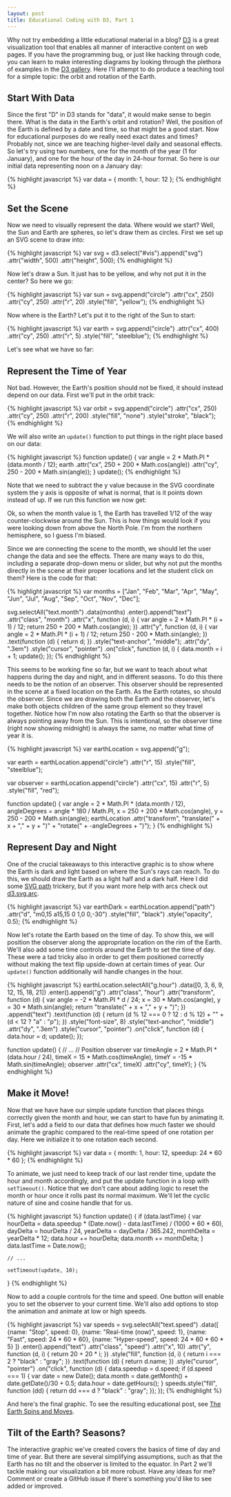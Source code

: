 ```yaml
---
layout: post
title: Educational Coding with D3, Part 1
---
```

Why not try embedding a little educational material in a blog?
[D3](http://d3js.org) is a great visualization tool that
enables all manner of interactive content on web pages. If you have
the programming bug, or just like hacking through code, you can
learn to make interesting diagrams by looking through the plethora
of examples in the
[D3 gallery](https://github.com/mbostock/d3/wiki/Gallery).
Here I'll attempt to do produce a teaching tool for
a simple topic: the orbit and rotation of the Earth.

Start With Data
---------------

Since the first "D" in D3 stands for "data", it would make sense to
begin there. What is the data in the Earth's orbit and rotation? Well,
the position of the Earth is defined by a date and time, so that might
be a good start. Now for educational purposes do we really need exact
dates and times? Probably not, since we are teaching higher-level daily
and seasonal effects. So let's try using two numbers, one for the month
of the year (1 for January), and one for the hour of the day in 24-hour
format. So here is our initial data representing noon on a January day:

{% highlight javascript %}
var data = {
    month: 1,
    hour: 12
};
{% endhighlight %}

Set the Scene
-------------

Now we need to visually represent the data. Where would we start?
Well, the Sun and Earth are spheres, so let's draw them as circles.
First we set up an SVG scene to draw into:

{% highlight javascript %}
var svg = d3.select("#vis").append("svg")
    .attr("width", 500)
    .attr("height", 500);
{% endhighlight %}

Now let's draw a Sun. It just has to be yellow, and why not put it
in the center? So here we go:

{% highlight javascript %}
var sun = svg.append("circle")
    .attr("cx", 250)
    .attr("cy", 250)
    .attr("r", 20)
    .style("fill", "yellow");
{% endhighlight %}

Now where is the Earth? Let's put it to the right of the Sun
to start:

{% highlight javascript %}
var earth = svg.append("circle")
    .attr("cx", 400)
    .attr("cy", 250)
    .attr("r", 5)
    .style("fill", "steelblue");
{% endhighlight %}

Let's see what we have so far:

<script src="http://d3js.org/d3.v3.min.js" charset="utf-8"></script>
<div id="vis"></div>
<script>
(function () {
var data = {
    month: 1,
    hour: 12
};

var svg = d3.select("#vis").append("svg")
    .attr("width", 500)
    .attr("height", 500);

var sun = svg.append("circle")
    .attr("cx", 250)
    .attr("cy", 250)
    .attr("r", 30)
    .style("fill", "yellow");

var earth = svg.append("circle")
    .attr("cx", 400)
    .attr("cy", 250)
    .attr("r", 15)
    .style("fill", "steelblue");
}());
</script>

Represent the Time of Year
--------------------------

Not bad. However, the Earth's position should not be fixed, it should
instead depend on our data. First we'll put in the orbit track:

{% highlight javascript %}
var orbit = svg.append("circle")
    .attr("cx", 250)
    .attr("cy", 250)
    .attr("r", 200)
    .style("fill", "none")
    .style("stroke", "black");
{% endhighlight %}

We will also write an `update()`
function to put things in the right place based on our data:

{% highlight javascript %}
function update() {
    var angle = 2 * Math.PI * (data.month / 12);
    earth
        .attr("cx", 250 + 200 * Math.cos(angle))
        .attr("cy", 250 - 200 * Math.sin(angle));
}
update();
{% endhighlight %}

Note that we need to subtract the y value because in the SVG coordinate
system the y axis is opposite of what is normal, that is it points down
instead of up. If we run this function we now get:

<div id="vis2"></div>
<script>
(function () {
var data = {
    month: 1,
    hour: 12
};

var svg = d3.select("#vis2").append("svg")
    .attr("width", 500)
    .attr("height", 500);

var sun = svg.append("circle")
    .attr("cx", 250)
    .attr("cy", 250)
    .attr("r", 30)
    .style("fill", "yellow");

var orbit = svg.append("circle")
    .attr("cx", 250)
    .attr("cy", 250)
    .attr("r", 150)
    .style("fill", "none")
    .style("stroke", "black");

var earth = svg.append("circle")
    .attr("cx", 400)
    .attr("cy", 250)
    .attr("r", 15)
    .style("fill", "steelblue");

function update() {
    var angle = 2 * Math.PI * (data.month / 12);
    earth
        .attr("cx", 250 + 150 * Math.cos(angle))
        .attr("cy", 250 - 150 * Math.sin(angle));
}

update();
}());
</script>

Ok, so when the month value is 1, the Earth has travelled 1/12
of the way counter-clockwise around the Sun. This is how things
would look if you were looking down from above the North Pole.
I'm from the northern hemisphere, so I guess I'm biased.

Since we are connecting the scene to the month, we should let the user
change the data and see the effects. There are many ways to do this, including a separate drop-down menu or slider, but why not put the months
directly in the scene at their proper locations and let the student
click on them? Here is the code for that:

{% highlight javascript %}
var months = ["Jan", "Feb", "Mar", "Apr",
              "May", "Jun", "Jul", "Aug",
              "Sep", "Oct", "Nov", "Dec"];

svg.selectAll("text.month")
    .data(months)
    .enter().append("text")
    .attr("class", "month")
    .attr("x", function (d, i) {
        var angle = 2 * Math.PI * (i + 1) / 12;
        return 250 + 200 * Math.cos(angle);
    })
    .attr("y", function (d, i) {
        var angle = 2 * Math.PI * (i + 1) / 12;
        return 250 - 200 * Math.sin(angle);
    })
    .text(function (d) { return d; })
    .style("text-anchor", "middle");
    .attr("dy", ".3em")
    .style("cursor", "pointer")
    .on("click", function (d, i) {
        data.month = i + 1;
        update();
    });
{% endhighlight %}
<div id="vis3"></div>
<script>
(function () {
var data = {
    month: 1,
    hour: 12
};

var svg = d3.select("#vis3").append("svg")
    .attr("width", 500)
    .attr("height", 500);

var sun = svg.append("circle")
    .attr("cx", 250)
    .attr("cy", 250)
    .attr("r", 30)
    .style("fill", "yellow");

var orbit = svg.append("circle")
    .attr("cx", 250)
    .attr("cy", 250)
    .attr("r", 150)
    .style("fill", "none")
    .style("stroke", "black");

var earth = svg.append("circle")
    .attr("cx", 400)
    .attr("cy", 250)
    .attr("r", 15)
    .style("fill", "steelblue");

var months = ["Jan", "Feb", "Mar", "Apr",
              "May", "Jun", "Jul", "Aug",
              "Sep", "Oct", "Nov", "Dec"];

svg.selectAll("text.month")
    .data(months)
    .enter().append("text")
    .attr("class", "month")
    .attr("x", function (d, i) {
        var angle = 2 * Math.PI * (i + 1) / 12;
        return 250 + 200 * Math.cos(angle);
    })
    .attr("y", function (d, i) {
        var angle = 2 * Math.PI * (i + 1) / 12;
        return 250 - 200 * Math.sin(angle);
    })
    .text(function (d) { return d; })
    .style("text-anchor", "middle")
    .attr("dy", ".3em")
    .style("cursor", "pointer")
    .on("click", function (d, i) {
        data.month = i + 1;
        update();
    });

function update() {
    var angle = 2 * Math.PI * (data.month / 12);
    earth
        .attr("cx", 250 + 150 * Math.cos(angle))
        .attr("cy", 250 - 150 * Math.sin(angle));
}

update();
}());
</script>

This seems to be working fine so far, but we want to teach about what
happens during the day and night, and in different seasons. To do this
there needs to be the notion of an observer. This observer should
be represented in the scene at a fixed location on the Earth. As the
Earth rotates, so should the observer. Since we are drawing both the Earth
and the observer, let's make both objects
children of the same group element
so they travel together. Notice how I'm now also rotating the Earth
so that the observer is always pointing away from the Sun.
This is intentional, so the observer time (right now showing midnight)
is always the same, no matter what time of year it is.

{% highlight javascript %}
var earthLocation = svg.append("g");

var earth = earthLocation.append("circle")
    .attr("r", 15)
    .style("fill", "steelblue");

var observer = earthLocation.append("circle")
    .attr("cx", 15)
    .attr("r", 5)
    .style("fill", "red");

function update() {
    var angle = 2 * Math.PI * (data.month / 12),
        angleDegrees = angle * 180 / Math.PI,
        x = 250 + 200 * Math.cos(angle),
        y = 250 - 200 * Math.sin(angle);
    earthLocation
        .attr("transform",
            "translate(" + x + "," + y + ")" +
            "rotate(" + -angleDegrees + ")");
}
{% endhighlight %}
<div id="vis4"></div>
<script>
(function () {
var data = {
    month: 1,
    hour: 12
};

var svg = d3.select("#vis4").append("svg")
    .attr("width", 500)
    .attr("height", 500);

var months = ["Jan", "Feb", "Mar", "Apr",
              "May", "Jun", "Jul", "Aug",
              "Sep", "Oct", "Nov", "Dec"];

var sun = svg.append("circle")
    .attr("cx", 250)
    .attr("cy", 250)
    .attr("r", 30)
    .style("fill", "yellow");

var orbit = svg.append("circle")
    .attr("cx", 250)
    .attr("cy", 250)
    .attr("r", 150)
    .style("fill", "none")
    .style("stroke", "black");

var earthLocation = svg.append("g");

var observer = earthLocation.append("circle")
    .attr("cx", 15)
    .attr("r", 5)
    .style("fill", "red");

var earth = earthLocation.append("circle")
    .attr("r", 15)
    .style("fill", "steelblue");

svg.selectAll("text.month")
    .data(months)
    .enter().append("text")
    .attr("class", "month")
    .attr("x", function (d, i) {
        var angle = 2 * Math.PI * (i + 1) / 12;
        return 250 + 200 * Math.cos(angle);
    })
    .attr("y", function (d, i) {
        var angle = 2 * Math.PI * (i + 1) / 12;
        return 250 - 200 * Math.sin(angle);
    })
    .text(function (d) { return d; })
    .style("text-anchor", "middle")
    .attr("dy", ".3em")
    .style("cursor", "pointer")
    .on("click", function (d, i) {
        data.month = i + 1;
        update();
    });

function update() {
    var angle = 2 * Math.PI * (data.month / 12),
        angleDegrees = angle * 180 / Math.PI,
        x = 250 + 150 * Math.cos(angle),
        y = 250 - 150 * Math.sin(angle);
    earthLocation
        .attr("transform",
            "translate(" + x + "," + y + ")" +
            "rotate(" + -angleDegrees + ")");
}

update();
}());
</script>

Represent Day and Night
-----------------------

One of the crucial takeaways to this interactive graphic is
to show where the Earth is dark and light based on where the
Sun's rays can reach. To do this, we should draw the Earth as
a light half and a dark half. Here I did some [SVG path](http://www.w3.org/TR/SVG/paths.html#PathDataEllipticalArcCommands)
trickery, but if you want more help with arcs check out
[d3.svg.arc](https://github.com/mbostock/d3/wiki/SVG-Shapes#wiki-arc).

{% highlight javascript %}
var earthDark = earthLocation.append("path")
    .attr("d", "m0,15 a15,15 0 1,0 0,-30")
    .style("fill", "black")
    .style("opacity", 0.5);
{% endhighlight %}
<div id="vis5"></div>
<script>
(function () {
var data = {
    month: 1,
    hour: 12
};

var svg = d3.select("#vis5").append("svg")
    .attr("width", 500)
    .attr("height", 500);

var months = ["Jan", "Feb", "Mar", "Apr",
              "May", "Jun", "Jul", "Aug",
              "Sep", "Oct", "Nov", "Dec"];

var sun = svg.append("circle")
    .attr("cx", 250)
    .attr("cy", 250)
    .attr("r", 30)
    .style("fill", "yellow");

var orbit = svg.append("circle")
    .attr("cx", 250)
    .attr("cy", 250)
    .attr("r", 150)
    .style("fill", "none")
    .style("stroke", "black");

var earthLocation = svg.append("g")
    .attr("transform", "translate(400,250)");

var observer = earthLocation.append("circle")
    .attr("cx", 15)
    .attr("r", 5)
    .style("fill", "red");

var earth = earthLocation.append("circle")
    .attr("r", 15)
    .style("fill", "steelblue");

var earthDark = earthLocation.append("path")
    .attr("d", "m0,15 a15,15 0 1,0 0,-30")
    .style("fill", "black")
    .style("opacity", 0.5);

svg.selectAll("text.month")
    .data(months)
    .enter().append("text")
    .attr("class", "month")
    .attr("x", function (d, i) {
        var angle = 2 * Math.PI * (i + 1) / 12;
        return 250 + 200 * Math.cos(angle);
    })
    .attr("y", function (d, i) {
        var angle = 2 * Math.PI * (i + 1) / 12;
        return 250 - 200 * Math.sin(angle);
    })
    .text(function (d) { return d; })
    .style("text-anchor", "middle")
    .attr("dy", ".3em")
    .style("cursor", "pointer")
    .on("click", function (d, i) {
        data.month = i + 1;
        update();
    });

function update() {
    var angle = 2 * Math.PI * (data.month / 12),
        angleDegrees = angle * 180 / Math.PI,
        x = 250 + 150 * Math.cos(angle),
        y = 250 - 150 * Math.sin(angle);
    earthLocation
        .attr("transform",
            "translate(" + x + "," + y + ")" +
            "rotate(" + -angleDegrees + ")");
}

update();
}());
</script>

Now let's rotate the Earth based on the time of day. To show this,
we will position the observer along the appropriate location on the
rim of the Earth. We'll also add some time controls around the
Earth to set the time of day. These were a tad tricky also in order
to get them positioned correctly without making the text flip
upside-down at certain times of year. Our `update()` function
additionally will handle changes in the hour.

{% highlight javascript %}
earthLocation.selectAll("g.hour")
    .data([0, 3, 6, 9, 12, 15, 18, 21])
    .enter().append("g")
    .attr("class", "hour")
    .attr("transform", function (d) {
        var angle = -2 * Math.PI * d / 24;
            x = 30 * Math.cos(angle),
            y = 30 * Math.sin(angle);
        return "translate(" + x + "," + y + ")";
    })
    .append("text")
    .text(function (d) {
        return (d % 12 === 0 ? 12 : d % 12) + "" +
               (d < 12 ? "a" : "p");
    })
    .style("font-size", 8)
    .style("text-anchor", "middle")
    .attr("dy", ".3em")
    .style("cursor", "pointer")
    .on("click", function (d) {
        data.hour = d;
        update();
    });

function update() {
    // ...
    // Position observer
    var timeAngle = 2 * Math.PI * (data.hour / 24),
        timeX = 15 * Math.cos(timeAngle),
        timeY = -15 * Math.sin(timeAngle);
    observer
        .attr("cx", timeX)
        .attr("cy", timeY);
}
{% endhighlight %}
<div id="vis6"></div>
<script>
(function () {
var data = {
    month: 1,
    hour: 12
};

var svg = d3.select("#vis6").append("svg")
    .attr("width", 500)
    .attr("height", 500);

var months = ["Jan", "Feb", "Mar", "Apr",
              "May", "Jun", "Jul", "Aug",
              "Sep", "Oct", "Nov", "Dec"];

var sun = svg.append("circle")
    .attr("cx", 250)
    .attr("cy", 250)
    .attr("r", 30)
    .style("fill", "yellow");

var orbit = svg.append("circle")
    .attr("cx", 250)
    .attr("cy", 250)
    .attr("r", 150)
    .style("fill", "none")
    .style("stroke", "black");

var earthLocation = svg.append("g")
    .attr("transform", "translate(400,250)");

var observer = earthLocation.append("circle")
    .attr("cx", 15)
    .attr("r", 5)
    .style("fill", "red");

var earth = earthLocation.append("circle")
    .attr("r", 15)
    .style("fill", "steelblue");

var earthDark = earthLocation.append("path")
    .attr("d", "m0,15 a15,15 0 1,0 0,-30")
    .style("fill", "black")
    .style("opacity", 0.5);

svg.selectAll("text.month")
    .data(months)
    .enter().append("text")
    .attr("class", "month")
    .attr("x", function (d, i) {
        var angle = 2 * Math.PI * (i + 1) / 12;
        return 250 + 200 * Math.cos(angle);
    })
    .attr("y", function (d, i) {
        var angle = 2 * Math.PI * (i + 1) / 12;
        return 250 - 200 * Math.sin(angle);
    })
    .text(function (d) { return d; })
    .style("text-anchor", "middle")
    .attr("dy", ".3em")
    .style("cursor", "pointer")
    .on("click", function (d, i) {
        data.month = i + 1;
        update();
    });

earthLocation.selectAll("g.hour")
    .data([0, 3, 6, 9, 12, 15, 18, 21])
    .enter().append("g")
    .attr("class", "hour")
    .attr("transform", function (d) {
        var angle = 2 * Math.PI * d / 24;
            x = 30 * Math.cos(angle),
            y = -30 * Math.sin(angle);
        return "translate(" + x + "," + y + ")";
    })
    .append("text")
    .text(function (d) {
        return (d % 12 === 0 ? 12 : d % 12) +
               (d < 12 ? "a" : "p");
    })
    .style("font-size", 8)
    .style("text-anchor", "middle")
    .attr("dy", ".3em")
    .style("cursor", "pointer")
    .on("click", function (d) {
        data.hour = d;
        update();
    });

function update() {
    // Position Earth
    var angle = 2 * Math.PI * (data.month / 12),
        angleDegrees = angle * 180 / Math.PI,
        x = 250 + 150 * Math.cos(angle),
        y = 250 - 150 * Math.sin(angle);
    earthLocation.attr("transform", "translate(" + x + "," + y + ")"
        + "rotate(" + -angleDegrees + ")");

    // Position observer
    var timeAngle = 2 * Math.PI * (data.hour / 24),
        timeX = 15 * Math.cos(timeAngle),
        timeY = -15 * Math.sin(timeAngle);
    observer
        .attr("cx", timeX)
        .attr("cy", timeY);
    earthLocation.selectAll("g.hour").selectAll("text")
        .attr("transform",
            "rotate(" + angleDegrees + ")");
}

update();

}());
</script>

Make it Move!
-------------

Now that we have have our simple update function that places things
correctly given the month and hour, we can start to have fun
by animating it. First, let's add a field to our data that defines
how much faster we should animate the graphic compared to the real-time
speed of one rotation per day. Here we initialize it to one rotation
each second.

{% highlight javascript %}
var data = {
    month: 1,
    hour: 12,
    speedup: 24 * 60 * 60
};
{% endhighlight %}

To animate, we just need to keep track of our last render time, update the
hour and month accordingly, and put the update function in a loop
with `setTimeout()`. Notice that we don't care about adding logic to reset
the month or hour once it rolls past its normal maximum. We'll let
the cyclic nature of sine and cosine handle that for us.

{% highlight javascript %}
function update() {
    if (data.lastTime) {
        var hourDelta = data.speedup * (Date.now() - data.lastTime) / (1000 * 60 * 60),
            dayDelta = hourDelta / 24,
            yearDelta = dayDelta / 365.242,
            monthDelta = yearDelta * 12;
        data.hour += hourDelta;
        data.month += monthDelta;
    }
    data.lastTime = Date.now();

    // ...

    setTimeout(update, 10);
}
{% endhighlight %}

Now to add a couple controls for the time and speed. One
button will enable you to set the observer to your
current time.
We'll also add options to stop the animation and animate at low
or high speeds.

{% highlight javascript %}
var speeds = svg.selectAll("text.speed")
    .data([
        {name: "Stop", speed: 0},
        {name: "Real-time (now)", speed: 1},
        {name: "Fast", speed: 24 * 60 * 60},
        {name: "Hyper-speed", speed: 24 * 60 * 60 * 5}
        ])
    .enter().append("text")
    .attr("class", "speed")
    .attr("x", 10)
    .attr("y", function (d, i) { return 20 + 20 * i; })
    .style("fill", function (d, i) { return i === 2 ? "black" : "gray"; })
    .text(function (d) { return d.name; })
    .style("cursor", "pointer")
    .on("click", function (d) {
        data.speedup = d.speed;
        if (d.speed === 1) {
            var date = new Date();
            data.month = date.getMonth() + date.getDate()/30 + 0.5;
            data.hour = date.getHours();
        }
        speeds.style("fill", function (dd) {
            return dd === d ? "black" : "gray";
        });
    });
{% endhighlight %}

And here's the final graphic. To see the resulting educational post, see
[The Earth Spins and Moves](http://jeffbaumes.github.io/relateucate/2013/12/27/the-earth-spins-and-moves/).

<div id="vis7"></div>
<script>
(function () {
var data = {
    month: 1,
    hour: 12,
    speedup: 24 * 60 * 60 * 1
};

var svg = d3.select("#vis7").append("svg")
    .attr("width", 500)
    .attr("height", 500);

var speeds = svg.selectAll("text.speed")
    .data([
        {name: "Stop", speed: 0},
        {name: "Real-time (now)", speed: 1},
        {name: "Fast", speed: 24 * 60 * 60},
        {name: "Hyper-speed", speed: 24 * 60 * 60 * 5}
        ])
    .enter().append("text")
    .attr("class", "speed")
    .attr("x", 10)
    .attr("y", function (d, i) { return 20 + 20 * i; })
    .style("fill", function (d, i) { return i === 2 ? "black" : "gray"; })
    .text(function (d) { return d.name; })
    .style("cursor", "pointer")
    .on("click", function (d) {
        data.speedup = d.speed;
        if (d.speed === 1) {
            var date = new Date();
            data.month = date.getMonth() + date.getDate()/30 + 0.5;
            data.hour = date.getHours();
        }
        speeds.style("fill", function (dd) {
            return dd === d ? "black" : "gray";
        });
    });

var months = ["Jan", "Feb", "Mar", "Apr",
              "May", "Jun", "Jul", "Aug",
              "Sep", "Oct", "Nov", "Dec"];

var sun = svg.append("circle")
    .attr("cx", 250)
    .attr("cy", 250)
    .attr("r", 30)
    .style("fill", "yellow");

var orbit = svg.append("circle")
    .attr("cx", 250)
    .attr("cy", 250)
    .attr("r", 150)
    .style("fill", "none")
    .style("stroke", "black");

var earthLocation = svg.append("g")
    .attr("transform", "translate(400,250)");

var observer = earthLocation.append("circle")
    .attr("cx", 15)
    .attr("r", 5)
    .style("fill", "red");

var earth = earthLocation.append("circle")
    .attr("r", 15)
    .style("fill", "steelblue");

var earthDark = earthLocation.append("path")
    .attr("d", "m0,15 a15,15 0 1,0 0,-30")
    .style("fill", "black")
    .style("opacity", 0.5);

svg.selectAll("text.month")
    .data(months)
    .enter().append("text")
    .attr("class", "month")
    .attr("x", function (d, i) {
        var angle = 2 * Math.PI * (i + 1) / 12;
        return 250 + 200 * Math.cos(angle);
    })
    .attr("y", function (d, i) {
        var angle = 2 * Math.PI * (i + 1) / 12;
        return 250 - 200 * Math.sin(angle);
    })
    .text(function (d) { return d; })
    .style("text-anchor", "middle")
    .attr("dy", ".3em")
    .style("cursor", "pointer")
    .on("click", function (d, i) {
        data.month = i + 1;
    });

earthLocation.selectAll("g.hour")
    .data([0, 3, 6, 9, 12, 15, 18, 21])
    .enter().append("g")
    .attr("class", "hour")
    .attr("transform", function (d) {
        var angle = 2 * Math.PI * d / 24;
            x = 30 * Math.cos(angle),
            y = -30 * Math.sin(angle);
        return "translate(" + x + "," + y + ")";
    })
    .append("text")
    .text(function (d) {
        return (d % 12 === 0 ? 12 : d % 12) +
               (d < 12 ? "a" : "p");
    })
    .style("font-size", 8)
    .style("text-anchor", "middle")
    .attr("dy", ".3em")
    .style("cursor", "pointer")
    .on("click", function (d) {
        data.hour = d;
    });

function update() {
    if (data.lastTime) {
        var hourDelta = data.speedup * (Date.now() - data.lastTime) / (1000 * 60 * 60),
            dayDelta = hourDelta / 24,
            yearDelta = dayDelta / 365.242,
            monthDelta = yearDelta * 12;
        data.hour += hourDelta;
        data.month += monthDelta;
    }
    data.lastTime = Date.now();

    // Position Earth
    var angle = 2 * Math.PI * (data.month / 12),
        angleDegrees = angle * 180 / Math.PI,
        x = 250 + 150 * Math.cos(angle),
        y = 250 - 150 * Math.sin(angle);
    earthLocation.attr("transform", "translate(" + x + "," + y + ")"
        + "rotate(" + -angleDegrees + ")");

    // Position observer
    var timeAngle = 2 * Math.PI * (data.hour / 24),
        timeX = 15 * Math.cos(timeAngle),
        timeY = -15 * Math.sin(timeAngle);
    observer
        .attr("cx", timeX)
        .attr("cy", timeY);
    earthLocation.selectAll("g.hour").selectAll("text")
        .attr("transform",
            "rotate(" + angleDegrees + ")");

    setTimeout(update, 10);
}

update();

}());
</script>

Tilt of the Earth? Seasons?
---------------------------

The interactive graphic we've created covers the basics of
time of day and time of year. But there are several simplifying
assumptions, such as that the Earth has no tilt and the observer
is limited to the equator. In Part 2 we'll tackle making our
visualization a bit more robust. Have any ideas for me?
Comment or create a GitHub issue
if there's something you'd like to see added or improved.
